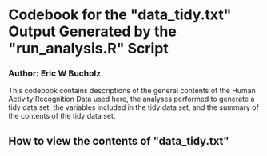 # Codebook for the "data_tidy.txt" Output Generated by the "run_analysis.R" Script
### Author: Eric W Bucholz

This codebook contains descriptions of the general contents of the Human Activity Recognition Data used here, the analyses performed to generate a tidy data set, the variables included in the tidy data set, and the summary of the contents of the tidy data set.  

## How to view the contents of "data_tidy.txt"

